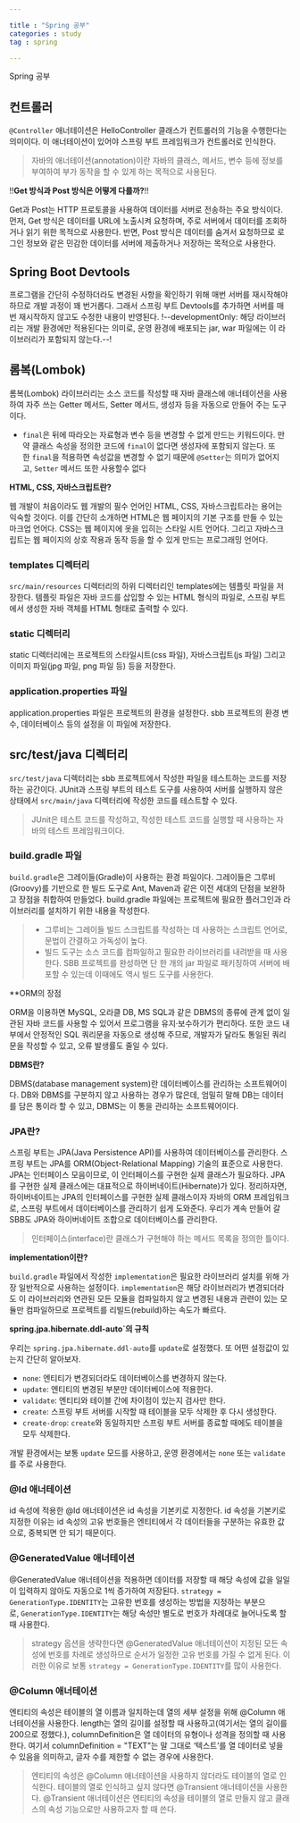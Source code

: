 ```yaml
---

title : "Spring 공부"
categories : study
tag : spring

---
```

Spring 공부

## 컨트롤러
`@Controller` 애너테이션은 HelloController 클래스가 컨트롤러의 기능을 수행한다는 의미이다. 이 애너테이션이 있어야 스프링 부트 프레임워크가 컨트롤러로 인식한다.
> 자바의 애너테이션(annotation)이란 자바의 클래스, 메서드, 변수 등에 정보를 부여하여 부가 동작을 할 수 있게 하는 목적으로 사용된다.


!!**Get 방식과 Post 방식은 어떻게 다를까?**!!

Get과 Post는 HTTP 프로토콜을 사용하여 데이터를 서버로 전송하는 주요 방식이다. 먼저, Get 방식은 데이터를 URL에 노출시켜 요청하며, 주로 서버에서 데이터를 조회하거나 읽기 위한 목적으로 사용한다. 반면, Post 방식은 데이터를 숨겨서 요청하므로 로그인 정보와 같은 민감한 데이터를 서버에 제출하거나 저장하는 목적으로 사용한다.

## Spring Boot Devtools 

프로그램을 간단히 수정하더라도 변경된 사항을 확인하기 위해 매번 서버를 재시작해야 하므로 개발 과정이 꽤 번거롭다. 그래서 스프링 부트 Devtools를 추가하면 서버를 매번 재시작하지 않고도 수정한 내용이 반영된다.
!--developmentOnly: 해당 라이브러리는 개발 환경에만 적용된다는 의미로, 운영 환경에 배포되는 jar, war 파일에는 이 라이브러리가 포함되지 않는다.--!

## 롬복(Lombok)

롬복(Lombok) 라이브러리는 소스 코드를 작성할 때 자바 클래스에 애너테이션을 사용하여 자주 쓰는 Getter 메서드, Setter 메서드, 생성자 등을 자동으로 만들어 주는 도구이다.

- `final`은 뒤에 따라오는 자료형과 변수 등을 변경할 수 없게 만드는 키워드이다. 만약 클래스 속성을 정의한 코드에 `final`이 없다면 생성자에 포함되지 않는다. 또한 `final`을 적용하면 속성값을 변경할 수 없기 때문에 `@Setter`는 의미가 없어지고, `Setter` 메서드 또한 사용할수 없다

**HTML, CSS, 자바스크립트란?**

웹 개발이 처음이라도 웹 개발의 필수 언어인 HTML, CSS, 자바스크립트라는 용어는 익숙할 것이다. 이를 간단히 소개하면 HTML은 웹 페이지의 기본 구조를 만들 수 있는 마크업 언어다. CSS는 웹 페이지에 옷을 입히는 스타일 시트 언어다. 그리고 자바스크립트는 웹 페이지의 상호 작용과 동작 등을 할 수 있게 만드는 프로그래밍 언어다.


### templates 디렉터리

`src/main/resources` 디렉터리의 하위 디렉터리인 templates에는 템플릿 파일을 저장한다. 템플릿 파일은 자바 코드를 삽입할 수 있는 HTML 형식의 파일로, 스프링 부트에서 생성한 자바 객체를 HTML 형태로 출력할 수 있다.

### static 디렉터리

static 디렉터리에는 프로젝트의 스타일시트(css 파일), 자바스크립트(js 파일) 그리고 이미지 파일(jpg 파일, png 파일 등) 등을 저장한다.

### application.properties 파일

application.properties 파일은 프로젝트의 환경을 설정한다. sbb 프로젝트의 환경 변수, 데이터베이스 등의 설정을 이 파일에 저장한다.


## src/test/java 디렉터리

`src/test/java` 디렉터리는 sbb 프로젝트에서 작성한 파일을 테스트하는 코드를 저장하는 공간이다. JUnit과 스프링 부트의 테스트 도구를 사용하여 서버를 실행하지 않은 상태에서 `src/main/java` 디렉터리에 작성한 코드를 테스트할 수 있다.

> JUnit은 테스트 코드를 작성하고, 작성한 테스트 코드를 실행할 때 사용하는 자바의 테스트 프레임워크이다.


### build.gradle 파일 

`build.gradle`은 그레이들(Gradle)이 사용하는 환경 파일이다. 그레이들은 그루비(Groovy)를 기반으로 한 빌드 도구로 Ant, Maven과 같은 이전 세대의 단점을 보완하고 장점을 취합하여 만들었다. build.gradle 파일에는 프로젝트에 필요한 플러그인과 라이브러리를 설치하기 위한 내용을 작성한다.

> - 그루비는 그레이들 빌드 스크립트를 작성하는 데 사용하는 스크립트 언어로, 문법이 간결하고 가독성이 높다.
> - 빌드 도구는 소스 코드를 컴파일하고 필요한 라이브러리를 내려받을 때 사용한다. SBB 프로젝트를 완성하면 단 한 개의 jar 파일로 패키징하여 서버에 배포할 수 있는데 이때에도 역시 빌드 도구를 사용한다.



**ORM의 장점

ORM을 이용하면 MySQL, 오라클 DB, MS SQL과 같은 DBMS의 종류에 관계 없이 일관된 자바 코드를 사용할 수 있어서 프로그램을 유지·보수하기가 편리하다. 또한 코드 내부에서 안정적인 SQL 쿼리문을 자동으로 생성해 주므로, 개발자가 달라도 통일된 쿼리문을 작성할 수 있고, 오류 발생률도 줄일 수 있다.

**DBMS란?**

DBMS(database management system)란 데이터베이스를 관리하는 소프트웨어이다. DB와 DBMS를 구분하지 않고 사용하는 경우가 많은데, 엄밀히 말해 DB는 데이터를 담은 통이라 할 수 있고, DBMS는 이 통을 관리하는 소프트웨어이다.

### JPA란?

스프링 부트는 JPA(Java Persistence API)를 사용하여 데이터베이스를 관리한다. 스프링 부트는 JPA를 ORM(Object-Relational Mapping) 기술의 표준으로 사용한다. JPA는 인터페이스 모음이므로, 이 인터페이스를 구현한 실제 클래스가 필요하다. JPA를 구현한 실제 클래스에는 대표적으로 하이버네이트(Hibernate)가 있다. 정리하자면, 하이버네이트는 JPA의 인터페이스를 구현한 실제 클래스이자 자바의 ORM 프레임워크로, 스프링 부트에서 데이터베이스를 관리하기 쉽게 도와준다. 우리가 계속 만들어 갈 SBB도 JPA와 하이버네이트 조합으로 데이터베이스를 관리한다.

> 인터페이스(interface)란 클래스가 구현해야 하는 메서드 목록을 정의한 틀이다.



**implementation이란?**

`build.gradle` 파일에서 작성한 `implementation`은 필요한 라이브러리 설치를 위해 가장 일반적으로 사용하는 설정이다. `implementation`은 해당 라이브러리가 변경되더라도 이 라이브러리와 연관된 모든 모듈을 컴파일하지 않고 변경된 내용과 관련이 있는 모듈만 컴파일하므로 프로젝트를 리빌드(rebuild)하는 속도가 빠르다.



**spring.jpa.hibernate.ddl-auto`의 규칙**

우리는 `spring.jpa.hibernate.ddl-auto`를 `update`로 설정했다. 또 어떤 설정값이 있는지 간단히 알아보자.

- `none`: 엔티티가 변경되더라도 데이터베이스를 변경하지 않는다.
- `update`: 엔티티의 변경된 부분만 데이터베이스에 적용한다.
- `validate`: 엔티티와 테이블 간에 차이점이 있는지 검사만 한다.
- `create`: 스프링 부트 서버를 시작할 때 테이블을 모두 삭제한 후 다시 생성한다.
- `create-drop`: `create`와 동일하지만 스프링 부트 서버를 종료할 때에도 테이블을 모두 삭제한다.

개발 환경에서는 보통 `update` 모드를 사용하고, 운영 환경에서는 `none` 또는 `validate`를 주로 사용한다.


### @Id 애너테이션

id 속성에 적용한 @Id 애너테이션은 id 속성을 기본키로 지정한다. id 속성을 기본키로 지정한 이유는 id 속성의 고유 번호들은 엔티티에서 각 데이터들을 구분하는 유효한 값으로, 중복되면 안 되기 때문이다.

### @GeneratedValue 애너테이션

@GeneratedValue 애너테이션을 적용하면 데이터를 저장할 때 해당 속성에 값을 일일이 입력하지 않아도 자동으로 1씩 증가하여 저장된다. `strategy = GenerationType.IDENTITY`는 고유한 번호를 생성하는 방법을 지정하는 부분으로, `GenerationType.IDENTITY`는 해당 속성만 별도로 번호가 차례대로 늘어나도록 할 때 사용한다.

> strategy 옵션을 생략한다면 @GeneratedValue 애너테이션이 지정된 모든 속성에 번호를 차례로 생성하므로 순서가 일정한 고유 번호를 가질 수 없게 된다. 이러한 이유로 보통 `strategy = GenerationType.IDENTITY`를 많이 사용한다.

### @Column 애너테이션

엔티티의 속성은 테이블의 열 이름과 일치하는데 열의 세부 설정을 위해 @Column 애너테이션을 사용한다. length는 열의 길이를 설정할 때 사용하고(여기서는 열의 길이를 200으로 정했다.), columnDefinition은 열 데이터의 유형이나 성격을 정의할 때 사용한다. 여기서 columnDefinition = "TEXT"는 말 그대로 ‘텍스트’를 열 데이터로 넣을 수 있음을 의미하고, 글자 수를 제한할 수 없는 경우에 사용한다.

> 엔티티의 속성은 @Column 애너테이션을 사용하지 않더라도 테이블의 열로 인식한다. 테이블의 열로 인식하고 싶지 않다면 @Transient 애너테이션을 사용한다. @Transient 애너테이션은 엔티티의 속성을 테이블의 열로 만들지 않고 클래스의 속성 기능으로만 사용하고자 할 때 쓴다.